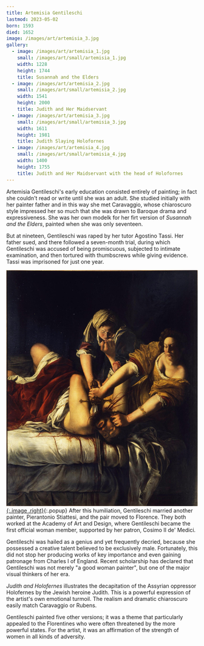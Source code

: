 ```yaml
---
title: Artemisia Gentileschi
lastmod: 2023-05-02
born: 1593
died: 1652
image: /images/art/artemisia_3.jpg
gallery:
  - image: /images/art/artemisia_1.jpg
    small: /images/art/small/artemisia_1.jpg
    width: 1228
    height: 1744
    title: Susannah and the Elders
  - image: /images/art/artemisia_2.jpg
    small: /images/art/small/artemisia_2.jpg
    width: 1541
    height: 2000
    title: Judith and Her Maidservant
  - image: /images/art/artemisia_3.jpg
    small: /images/art/small/artemisia_3.jpg
    width: 1611
    height: 1981
    title: Judith Slaying Holofornes
  - image: /images/art/artemisia_4.jpg
    small: /images/art/small/artemisia_4.jpg
    width: 1400
    height: 1755
    title: Judith and Her Maidservant with the head of Holofornes
---
```


Artemisia Gentileschi's early education consisted entirely of painting; in
fact she couldn't read or write until she was an adult. She studied initially
with her painter father and in this way she met Caravaggio, whose chiaroscuro
style impressed her so much that she was drawn to Baroque drama and
expressiveness. She was her own modelk for her firt version of _Susannah and
the Elders_, painted when she was only seventeen.

But at nineteen, Gentileschi was raped by her tutor Agostino Tassi. Her father
sued, and there followed a seven-month trial, during which Gentileschi was
accused of being promiscuous, subjected to intimate examination, and then
tortured with thumbscrews while giving evidence. Tassi was imprisoned for just
one year.

[![Judith Slaying Holofornes](/images/art/artemisia_3.jpg){:.image .right}](/images/art/artemisia_3.jpg){:.popup}
After this humiliation, Gentileschi married another painter, Pierantonio
Stiattesi, and the pair moved to Florence. They both worked at the Academy of
Art and Design, where Gentileschi became the first official woman member,
supported by her patron, Cosimo II de' Medici.

Gentileschi was hailed as a genius and yet frequently decried, because she
possessed a creative talent believed to be exclusively male. Fortunately, this
did not stop her producing works of key importance and even gaining patronage
from Charles I of England. Recent scholarship has declared that Gentileschi
was not merely "a good woman painter", but one of the major visual thinkers of
her era.

_Judith and Holofernes_ illustrates the decapitation of the Assyrian
oppressor Holofernes by the Jewish heroine Judith. This is a powerful
expression of the artist's own emotional turmoil. The realism and dramatic
chiaroscuro easily match Caravaggio or Rubens.

Gentileschi painted five other versions; it was a theme that particularly
appealed to the Florentines who were often threatened by the more powerful
states. For the artist, it was an affirmation of the strength of women in all
kinds of adversity.
